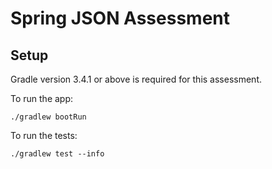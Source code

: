 # Spring JSON Assessment

## Setup

Gradle version 3.4.1 or above is required for this assessment.

To run the app:

```
./gradlew bootRun
```

To run the tests:

```
./gradlew test --info
```
